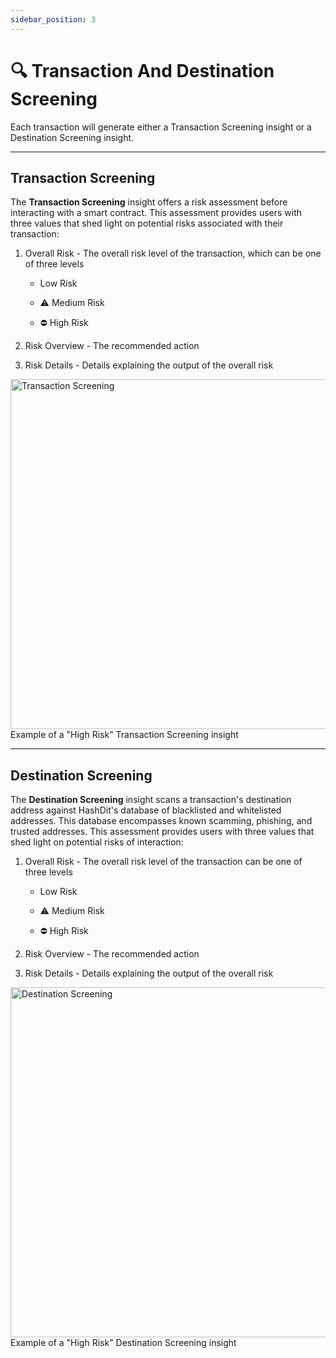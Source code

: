```yaml
---
sidebar_position: 3
---
```


# 🔍 Transaction And Destination Screening
Each transaction will generate either a Transaction Screening insight or a Destination Screening insight.
***
## Transaction Screening
The **Transaction Screening** insight offers a risk assessment before interacting with a smart contract. This assessment provides users with three values that shed light on potential risks associated with their transaction:

1. Overall Risk - The overall risk level of the transaction, which can be one of three levels

    * Low Risk

    * ⚠ Medium Risk 

    * ⛔ High Risk

2. Risk Overview - The recommended action

3. Risk Details - Details explaining the output of the overall risk

<div      
style={{
    display: 'flex',
    justifyContent: 'center',
    alignItems: 'center',
    paddingTop:"20px",
    paddingBottom:"10px",
}}>
    <img
    src={require('./images/2.webp').default}
    alt="Transaction Screening"
    width="513" height="560"
    style={{
      borderRadius: "7px",
      border: "1px solid grey",
    }}
    />
</div>
<div      
style={{
    display: 'flex',
    justifyContent: 'center',
    alignItems: 'center',
    paddingBottom:"20px",
}}>
    Example of a "High Risk" Transaction Screening insight
</div>



***

## Destination Screening
The **Destination Screening** insight scans a transaction's destination address against HashDit's database of blacklisted and whitelisted addresses. This database encompasses known scamming, phishing, and trusted addresses. This assessment provides users with three values that shed light on potential risks of interaction:

1. Overall Risk - The overall risk level of the transaction can be one of three levels

    * Low Risk

    * ⚠ Medium Risk 

    * ⛔ High Risk

2. Risk Overview - The recommended action

3. Risk Details - Details explaining the output of the overall risk

<div      
    style={{
        display: 'flex',
        justifyContent: 'center',
        alignItems: 'center',
        paddingTop:"20px",
        paddingBottom:"10px",
      }}>
    <img
    src={require('./images/3.webp').default}
    alt="Destination Screening"
    width="513" height="560"
    style={{
      borderRadius: "7px",
      border: "1px solid grey",
    }}
    />
</div>
<div      
style={{
    display: 'flex',
    justifyContent: 'center',
    alignItems: 'center',
    paddingBottom:"20px",
}}>
    Example of a "High Risk" Destination Screening insight
</div>
